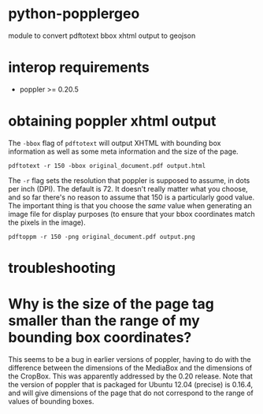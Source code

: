 python-popplergeo
=================

module to convert pdftotext bbox xhtml output to geojson

interop requirements
====================
 - poppler >= 0.20.5

obtaining poppler xhtml output
==============================

The `-bbox` flag of `pdftotext` will output XHTML with bounding box information as well as some meta information and the size of the page.
    
    pdftotext -r 150 -bbox original_document.pdf output.html

The `-r` flag sets the resolution that poppler is supposed to assume, in dots per inch (DPI). The default is 72. It doesn't really matter what you choose, and so far there's no reason to assume that 150 is a particularly good value. The important thing is that you choose the *same* value when generating an image file for display purposes (to ensure that your bbox coordinates match the pixels in the image).

    pdftoppm -r 150 -png original_document.pdf output.png

troubleshooting
===============

# Why is the size of the page tag smaller than the range of my bounding box coordinates?
This seems to be a bug in earlier versions of poppler, having to do with the difference between the dimensions of the MediaBox and the dimensions of the CropBox. This was apparently addressed by the 0.20 release. Note that the version of poppler that is packaged for Ubuntu 12.04 (precise) is 0.16.4, and will give dimensions of the page that do not correspond to the range of values of bounding boxes.
